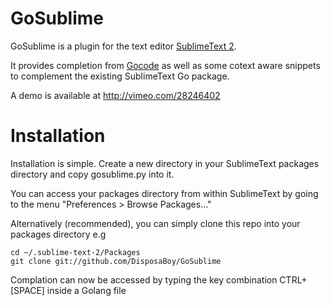# GoSublime

GoSublime is a plugin for the text editor [SublimeText 2](http://www.sublimetext.com/2).

It provides completion from [Gocode](https://github.com/nsf/gocode) as well as some cotext aware snippets to complement the existing SublimeText Go package.

A demo is available at http://vimeo.com/28246402

# Installation

Installation is simple. Create a new directory in your SublimeText packages directory and copy gosublime.py into it.

You can access your packages directory from within SublimeText by going to the menu "Preferences > Browse Packages..."

Alternatively (recommended), you can simply clone this repo into your packages directory e.g

    cd ~/.sublime-text-2/Packages
    git clone git://github.com/DisposaBoy/GoSublime

Complation can now be accessed by typing the key combination CTRL+[SPACE] inside a Golang file
